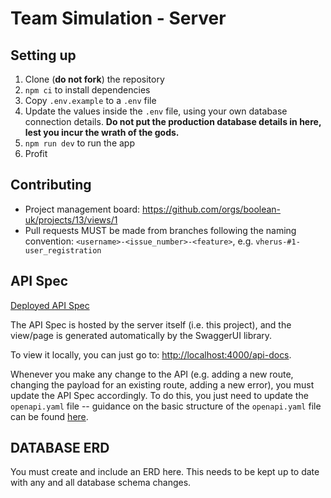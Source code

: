 # Team Simulation - Server

## Setting up

1. Clone (**do not fork**) the repository
2. `npm ci` to install dependencies
3. Copy `.env.example` to a `.env` file
4. Update the values inside the `.env` file, using your own database connection details. **Do not put the production database details in here, lest you incur the wrath of the gods.**
5. `npm run dev` to run the app
6. Profit

## Contributing

- Project management board: https://github.com/orgs/boolean-uk/projects/13/views/1
- Pull requests MUST be made from branches following the naming convention: `<username>-<issue_number>-<feature>`, e.g. `vherus-#1-user_registration`

## API Spec

[Deployed API Spec](https://boolean-uk.github.io/team-dev-server-c12/)

The API Spec is hosted by the server itself (i.e. this project), and the view/page is generated automatically by the SwaggerUI library.

To view it locally, you can just go to: [http://localhost:4000/api-docs](http://localhost:4000/api-docs).

Whenever you make any change to the API (e.g. adding a new route, changing the payload for an existing route, adding a new error), you must update the API Spec accordingly. To do this, you just need to update the `openapi.yaml` file -- guidance on the basic structure of the `openapi.yaml` file can be found [here](https://swagger.io/docs/specification/about/).

## DATABASE ERD

You must create and include an ERD here. This needs to be kept up to date with any and all database schema changes.
